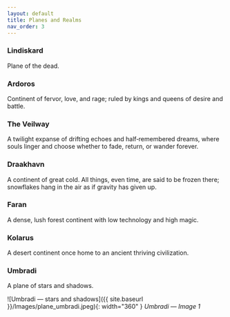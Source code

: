 ```yaml
---
layout: default
title: Planes and Realms
nav_order: 3
---
```


### Lindiskard

Plane of the dead.

### Ardoros

Continent of fervor, love, and rage; ruled by kings and queens of desire and battle.

### The Veilway

A twilight expanse of drifting echoes and half‑remembered dreams, where souls linger and choose whether to fade, return, or wander forever.

### Draakhavn

A continent of great cold. All things, even time, are said to be frozen there; snowflakes hang in the air as if gravity has given up.

### Faran

A dense, lush forest continent with low technology and high magic.

### Kolarus

A desert continent once home to an ancient thriving civilization.

### Umbradi

A plane of stars and shadows.

![Umbradi — stars and shadows]({{ site.baseurl }}/Images/plane_umbradi.jpeg){: width="360" }
_Umbradi — Image 1_
